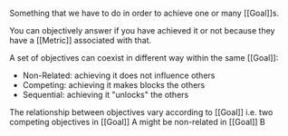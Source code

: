 Something that we have to do in order to achieve one or many [[Goal]]s.

You can objectively answer if you have achieved it or not because they have a [[Metric]] associated with that.

A set of objectives can coexist in different way within the same [[Goal]]:

- Non-Related: achieving it does not influence others
- Competing: achieving it makes blocks the others
- Sequential: achieving it "unlocks" the others

The relationship between objectives vary according to [[Goal]] i.e. two competing objectives in [[Goal]] A might be non-related in [[Goal]] B